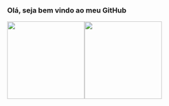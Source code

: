 ### Olá, seja bem vindo ao meu GitHub

<div>
<a href="https://github.com/LAmentt">
<img loading="lazy" height="180em" src="https://github-readme-stats.vercel.app/api/top-langs/?username=LAmentt&layout=compact&langs_count=7&theme=highcontrast"/><img loading="lazy" height="180em" src="https://github-readme-stats.vercel.app/api?username=LAmentt&show_icons=true&theme=highcontrast&include_all_commits=true&count_private=true"/></div>


